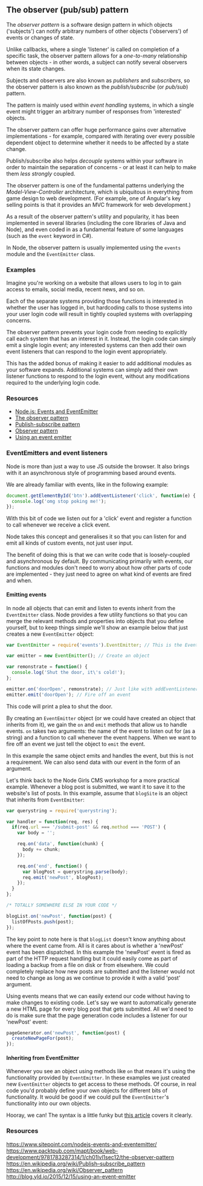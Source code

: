 ## The observer (pub/sub) pattern

The *observer pattern* is a software design pattern in which objects ('subjects') can notify arbitrary numbers of other objects ('observers') of events or changes of state.

Unlike callbacks, where a single 'listener' is called on completion of a specific task, the observer pattern allows for a *one-to-many* relationship between objects - in other words, a subject can notify several observers when its state changes.

Subjects and observers are also known as *publishers* and *subscribers*, so the observer pattern is also known as the *publish/subscribe* (or *pub/sub*) pattern.

The pattern is mainly used within *event handling* systems, in which a single event might trigger an arbitrary number of responses from 'interested' objects.

The observer pattern can offer huge performance gains over alternative implementations - for example, compared with iterating over every possible dependent object to determine whether it needs to be affected by a state change.

Publish/subscribe also helps *decouple* systems within your software in order to maintain the separation of concerns - or at least it can help to make them *less strongly* coupled.

The observer pattern is one of the fundamental patterns underlying the *Model-View-Controller* architecture, which is ubiquitous in everything from game design to web development. (For example, one of Angular's key selling points is that it provides an MVC framework for web development.)

As a result of the observer pattern's utility and popularity, it has been implemented in several libraries (including the core libraries of Java and Node), and even coded in as a fundamental feature of some languages (such as the ```event``` keyword in C#).

In Node, the observer pattern is usually implemented using the ```events``` module and the ```EventEmitter``` class.

### Examples

Imagine you're working on a website that allows users to log in to gain access to emails, social media, recent news, and so on.

Each of the separate systems providing those functions is interested in whether the user has logged in, but hardcoding calls to those systems into your user login code will result in tightly coupled systems with overlapping concerns.

The observer pattern prevents your login code from needing to explicitly call each system that has an interest in it. Instead, the login code can simply emit a single login event; any interested systems can then add their own event listeners that can respond to the login event appropriately.

This has the added bonus of making it easier to add additional modules as your software expands. Additional systems can simply add their own listener functions to respond to the login event, without any modifications required to the underlying login code.

### Resources
- [Node.js: Events and EventEmitter](https://www.sitepoint.com/nodejs-events-and-eventemitter/)
- [The observer pattern](https://www.packtpub.com/mapt/book/web-development/9781783287314/1/ch01lvl1sec12/the-observer-pattern)
- [Publish-subscribe pattern](https://en.wikipedia.org/wiki/Publish–subscribe_pattern)
- [Observer pattern](https://en.wikipedia.org/wiki/Observer_pattern)
- [Using an event emitter](http://blog.yld.io/2015/12/15/using-an-event-emitter)


### EventEmitters and event listeners

Node is more than just a way to use JS outside the browser. It also brings with it an asynchronous style of programming based around events.

We are already familiar with events, like in the following example:

```javascript
document.getElementById('btn').addEventListener('click', function(e) {
  console.log('omg stop poking me!');
});
```

With this bit of code we listen out for a 'click' event and register a function to call whenever we receive a click event.

Node takes this concept and generalises it so that you can listen for and emit all kinds of custom events, not just user input.

The benefit of doing this is that we can write code that is loosely-coupled and asynchronous by default. By communicating primarily with events, our functions and modules don't need to worry about how other parts of code are implemented - they just need to agree on what kind of events are fired and when.

#### Emitting events

In node all objects that can emit and listen to events inherit from the `EventEmitter` class. Node provides a few utility functions so that you can merge the relevant methods and properties into objects that you define yourself, but to keep things simple we'll show an example below that just creates a new `EventEmitter` object:

```javascript
var EventEmitter = require('events').EventEmitter; // This is the EventEmitter class.

var emitter = new EventEmitter(); // Create an object 

var remonstrate = function() {
  console.log('Shut the door, it\'s cold!');
};

emitter.on('doorOpen', remonstrate); // Just like with addEventListener, we name the event to listen for and register a function
emitter.emit('doorOpen'); // Fire off an event
```
This code will print a plea to shut the door.

By creating an `EventEmitter` object (or we could have created an object that inherits from it), we gain the `on` and `emit` methods that allow us to handle events. `on` takes two arguments: the name of the event to listen out for (as a string) and a function to call whenever the event happens. When we want to fire off an event we just tell the object to `emit` the event.

In this example the same object emits and handles the event, but this is not a requirement. We can also send data with our event in the form of an argument.

Let's think back to the Node Girls CMS workshop for a more practical example. Whenever a blog post is submitted, we want it to save it to the website's list of posts. In this example, assume that `blogSite` is an object that inherits from `EventEmitter`:

```javascript
var querystring = require('querystring');

var handler = function(req, res) {
  if(req.url === '/submit-post' && req.method === 'POST') {
    var body = '';

    req.on('data', function(chunk) {
      body += chunk;
    });

    req.on('end', function() {
      var blogPost = querystring.parse(body);
      req.emit('newPost', blogPost);
    });
  }
};

/* TOTALLY SOMEWHERE ELSE IN YOUR CODE */

blogList.on('newPost', function(post) {
  listOfPosts.push(post);
});
```

The key point to note here is that `blogList` doesn't know anything about where the event came from. All is it cares about is whether a 'newPost' event has been dispatched. In this example the 'newPost' event is fired as part of the HTTP request handling but it could easily come as part of loading a backup from a file on disk or from elsewhere. We could completely replace how new posts are submitted and the listener would not need to change as long as we continue to provide it with a valid 'post' argument.

Using events means that we can easily extend our code without having to make changes to existing code. Let's say we want to automatically generate a new HTML page for every blog post that gets submitted. All we'd need to do is make sure that the page generation code includes a listener for our 'newPost' event:

```javascript
pageGenerator.on('newPost', function(post) {
  createNewPageFor(post);
});
```

#### Inheriting from EventEmitter

Whenever you see an object using methods like `on` that means it's using the functionality provided by `EventEmitter`. In these examples we just created new `EventEmitter` objects to get access to these methods. Of course, in real code you'd probably define your own objects for different bits of functionality. It would be good if we could pull the `EventEmitter`'s functionality into our own objects.

Hooray, we can! The syntax is a little funky but [this article](https://code.tutsplus.com/tutorials/using-nodes-event-module--net-35941) covers it clearly.

### Resources

https://www.sitepoint.com/nodejs-events-and-eventemitter/
https://www.packtpub.com/mapt/book/web-development/9781783287314/1/ch01lvl1sec12/the-observer-pattern
https://en.wikipedia.org/wiki/Publish–subscribe_pattern
https://en.wikipedia.org/wiki/Observer_pattern
http://blog.yld.io/2015/12/15/using-an-event-emitter
